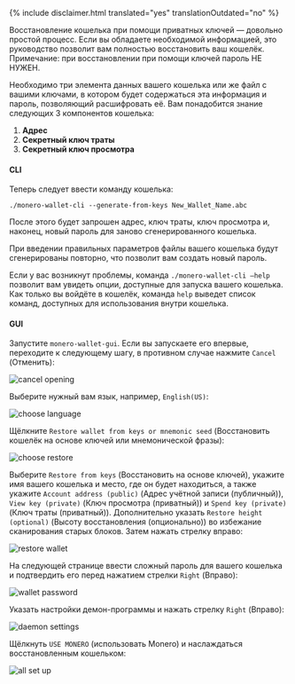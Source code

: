 {% include disclaimer.html translated="yes" translationOutdated="no" %}

Восстановление кошелька при помощи приватных ключей — довольно простой
процесс. Если вы обладаете необходимой информацией, это руководство позволит
вам полностью восстановить ваш кошелёк. Примечание: при восстановлении при
помощи ключей пароль НЕ НУЖЕН.

Необходимо три элемента данных вашего кошелька или же файл с вашими ключами,
в котором будет содержаться эта информация и пароль, позволяющий
расшифровать её. Вам понадобится знание следующих 3 компонентов кошелька:

1. **Адрес**
2. **Секретный ключ траты**
3. **Секретный ключ просмотра**


#### CLI

Теперь следует ввести команду кошелька:

`./monero-wallet-cli --generate-from-keys New_Wallet_Name.abc`

После этого будет запрошен адрес, ключ траты, ключ просмотра и, наконец,
новый пароль для заново сгенерированного кошелька.

При введении правильных параметров файлы вашего кошелька будут сгенерированы
повторно, что позволит вам создать новый пароль.

Если у вас возникнут проблемы, команда `./monero-wallet-cli —help` позволит
вам увидеть опции, доступные для запуска вашего кошелька. Как только вы
войдёте в кошелёк, команда `help` выведет список команд, доступных для
использования внутри кошелька.

#### GUI

Запустите `monero-wallet-gui`. Если вы запускаете его впервые, переходите к
следующему шагу, в противном случае нажмите `Cancel` (Отменить):

![cancel
opening](/img/resources/user-guides/en/restore_from_keys/cancel-opening.png)

Выберите нужный вам язык, например, `English(US)`:

![choose
language](/img/resources/user-guides/en/restore_from_keys/choose-language.png)

Щёлкните `Restore wallet from keys or mnemonic seed` (Восстановить кошелёк
на основе ключей или мнемонической фразы):

![choose
restore](/img/resources/user-guides/en/restore_from_keys/choose-restore.png)

Выберите `Restore from keys` (Восстановить на основе ключей), укажите имя
вашего кошелька и место, где он будет находиться, а также укажите `Account
address (public)` (Адрес учётной записи (публичный)), `View key (private)`
(Ключ просмотра (приватный)) и `Spend key (private)` (Ключ траты
(приватный)). Дополнительно указать `Restore height (optional)` (Высоту
восстановления (опционально)) во избежание сканирования старых блоков. Затем
нажать стрелку вправо:

![restore
wallet](/img/resources/user-guides/en/restore_from_keys/restore-wallet.png)

На следующей странице ввести сложный пароль для вашего кошелька и
подтвердить его перед нажатием стрелки `Right` (Вправо):

![wallet
password](/img/resources/user-guides/en/restore_from_keys/wallet-password.png)

Указать настройки демон-программы и нажать стрелку `Right` (Вправо):

![daemon
settings](/img/resources/user-guides/en/restore_from_keys/daemon-settings.png)

Щёлкнуть `USE MONERO` (использовать Monero) и наслаждаться восстановленным
кошельком:

![all set
up](/img/resources/user-guides/en/restore_from_keys/all-set-up.png)
